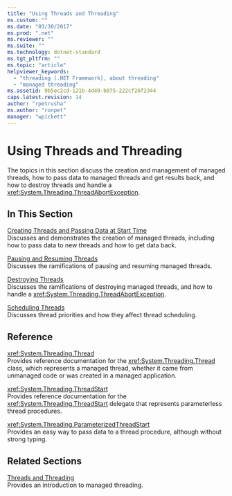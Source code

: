 ```yaml
---
title: "Using Threads and Threading"
ms.custom: ""
ms.date: "03/30/2017"
ms.prod: ".net"
ms.reviewer: ""
ms.suite: ""
ms.technology: dotnet-standard
ms.tgt_pltfrm: ""
ms.topic: "article"
helpviewer_keywords: 
  - "threading [.NET Framework], about threading"
  - "managed threading"
ms.assetid: 9b5ec2cd-121b-4d49-b075-222cf26f2344
caps.latest.revision: 14
author: "rpetrusha"
ms.author: "ronpet"
manager: "wpickett"
---
```

# Using Threads and Threading
The topics in this section discuss the creation and management of managed threads, how to pass data to managed threads and get results back, and how to destroy threads and handle a <xref:System.Threading.ThreadAbortException>.  
  
## In This Section  
 [Creating Threads and Passing Data at Start Time](../../../docs/standard/threading/creating-threads-and-passing-data-at-start-time.md)  
 Discusses and demonstrates the creation of managed threads, including how to pass data to new threads and how to get data back.  
  
 [Pausing and Resuming Threads](../../../docs/standard/threading/pausing-and-resuming-threads.md)  
 Discusses the ramifications of pausing and resuming managed threads.  
  
 [Destroying Threads](../../../docs/standard/threading/destroying-threads.md)  
 Discusses the ramifications of destroying managed threads, and how to handle a <xref:System.Threading.ThreadAbortException>.  
  
 [Scheduling Threads](../../../docs/standard/threading/scheduling-threads.md)  
 Discusses thread priorities and how they affect thread scheduling.  
  
## Reference  
 <xref:System.Threading.Thread>  
 Provides reference documentation for the <xref:System.Threading.Thread> class, which represents a managed thread, whether it came from unmanaged code or was created in a managed application.  
  
 <xref:System.Threading.ThreadStart>  
 Provides reference documentation for the <xref:System.Threading.ThreadStart> delegate that represents parameterless thread procedures.  
  
 <xref:System.Threading.ParameterizedThreadStart>  
 Provides an easy way to pass data to a thread procedure, although without strong typing.  
  
## Related Sections  
 [Threads and Threading](../../../docs/standard/threading/threads-and-threading.md)  
 Provides an introduction to managed threading.
